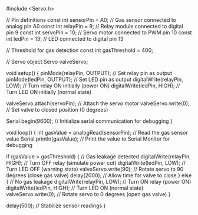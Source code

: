 #include <Servo.h>

// Pin definitions
const int sensorPin = A0;  // Gas sensor connected to analog pin A0
const int relayPin = 9;    // Relay module connected to digital pin 9
const int servoPin = 10;   // Servo motor connected to PWM pin 10
const int ledPin = 13;     // LED connected to digital pin 13

// Threshold for gas detection
const int gasThreshold = 400;

// Servo object
Servo valveServo;

void setup() {
  pinMode(relayPin, OUTPUT); // Set relay pin as output
  pinMode(ledPin, OUTPUT);   // Set LED pin as output
  digitalWrite(relayPin, LOW); // Turn relay ON initially (power ON)
  digitalWrite(ledPin, HIGH);  // Turn LED ON initially (normal state)

  valveServo.attach(servoPin); // Attach the servo motor
  valveServo.write(0);         // Set valve to closed position (0 degrees)

  Serial.begin(9600);          // Initialize serial communication for debugging
}

void loop() {
  int gasValue = analogRead(sensorPin); // Read the gas sensor value
  Serial.println(gasValue);            // Print the value to Serial Monitor for debugging

  if (gasValue > gasThreshold) {
    // Gas leakage detected
    digitalWrite(relayPin, HIGH); // Turn OFF relay (simulate power cut)
    digitalWrite(ledPin, LOW);    // Turn LED OFF (warning state)
    valveServo.write(90);         // Rotate servo to 90 degrees (close gas valve)
    delay(2000);                  // Allow time for valve to close
  } else {
    // No gas leakage
    digitalWrite(relayPin, LOW);  // Turn ON relay (power ON)
    digitalWrite(ledPin, HIGH);   // Turn LED ON (normal state)
    valveServo.write(0);          // Rotate servo to 0 degrees (open gas valve)
  }

  delay(500); // Stabilize sensor readings
}
